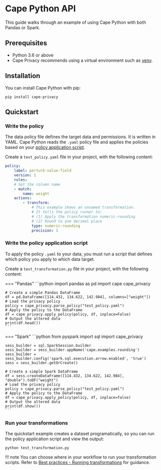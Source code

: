 # Cape Python API

This guide walks through an example of using Cape Python with both Pandas or Spark.

## Prerequisites

* Python 3.6 or above
* Cape Privacy recommends using a virtual environment such as [venv](https://docs.python.org/3/library/venv.html).


## Installation 

You can install Cape Python with pip:

```shell
pip install cape-privacy
```

## Quickstart

### Write the policy

The data policy file defines the target data and permissions. It is written in YAML. Cape Python reads the `.yaml` policy file and applies the policies based on your [policy application script](#write-the-policy-application-script).

Create a `test_policy.yaml` file in your project, with the following content:

```yaml
policy:    
    label: perturb-value-field
    version: 1
    rules:
    # Set the column name
    - match: 
        name: weight
    actions:
        - transform:
            # This example shows an unnamed transformation.
            # It tells the policy runner to:
            # (1) Apply the transformation numeric-rounding 
            # (2) Round to one decimal place
            type: numeric-rounding
            precision: 1
```


### Write the policy application script

To apply the policy `.yaml` to your data, you must run a script that defines which policy you apply to which data target.

Create a `test_transformation.py` file in your project, with the following content:


=== "Pandas"
    ```python
    import pandas as pd
    import cape cape_privacy

    # Create a simple Pandas DataFrame
    df = pd.DataFrame([114.432, 134.622, 142.984], columns=["weight"])
    # Load the privacy policy
    policy = cape_privacy.parse_policy("test_policy.yaml")
    # Apply the policy to the DataFrame
    df = cape_privacy.apply_policy(policy, df, inplace=False)
    # Output the altered data
    print(df.head())
    ```

=== "Spark"
    ```python
    from pyspark import sql
    import cape_privacy

    sess_builder = sql.SparkSession.builder
    sess_builder = sess_builder.appName('cape.examples.rounding')
    sess_builder = sess_builder.config('spark.sql.execution.arrow.enabled', 'true')
    sess = sess_builder.getOrCreate()

    # Create a simple Spark DataFrame
    df = sess.createDataFrame([114.432, 134.622, 142.984], "double").toDF("weight")
    # Load the privacy policy
    policy = cape_privacy.parse_policy("test_policy.yaml")
    # Apply the policy to the DataFrame
    df = cape_privacy.apply_policy(policy, df, inplace=false)
    # Output the altered data
    print(df.show())
    ```


### Run your transformations

The quickstart example creates a dataset programatically, so you can run the policy application script and view the output:

```shell
python test_transformation.py
```

!!! note
    You can choose where in your workflow to run your transformation scripts. Refer to [Best practices - Running transformations](../../best-practices/running-transformations.md) for guidance.
